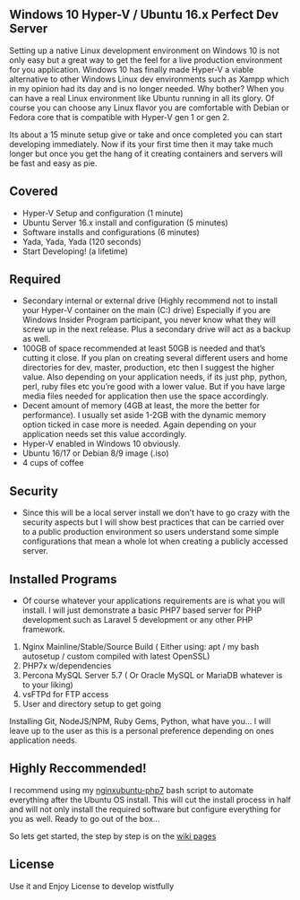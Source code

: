 ## Windows 10 Hyper-V / Ubuntu 16.x Perfect Dev Server

Setting up a native Linux development environment on Windows 10 is not only easy but a great way to get the feel for a live production environment for you application. Windows 10 has finally made Hyper-V a viable alternative to other Windows Linux dev environments such as Xampp which in my opinion had its day and is no longer needed. Why bother? When you can have a real Linux environment like Ubuntu running in all its glory. Of course you can choose any Linux flavor you are comfortable with Debian or Fedora core that is compatible with Hyper-V gen 1 or gen 2.

Its about a 15 minute setup give or take and once completed you can start developing immediately. Now if its your first time then it may take much longer but once you get the hang of it creating containers and servers will be fast and easy as pie.

## Covered

- Hyper-V Setup and configuration (1 minute)
- Ubuntu Server 16.x install and configuration (5 minutes)
- Software installs and configurations (6 minutes)
- Yada, Yada, Yada (120 seconds)
- Start Developing! (a lifetime)

## Required

- Secondary internal or external drive (Highly recommend not to install your Hyper-V container on the main (C:) drive) Especially if you are Windows Insider Program participant, you never know what they will screw up in the next release. Plus a secondary drive will act as a backup as well.
- 100GB of space recommended at least 50GB is needed and that’s cutting it close. If you plan on creating several different users and home directories for dev, master, production, etc then I suggest the higher value. Also depending on your application needs, if its just php, python, perl, ruby files etc you’re good with a lower value. But if you have large media files needed for application then use the space accordingly.
- Decent amount of memory (4GB at least, the more the better for performance). I usually set aside 1-2GB with the dynamic memory option ticked in case more is needed. Again depending on your application needs set this value accordingly.
- Hyper-V enabled in Windows 10 obviously.
- Ubuntu 16/17 or Debian 8/9 image (.iso)
- 4 cups of coffee

## Security

- Since this will be a local server install we don’t have to go crazy with the security aspects but I will show best practices that can be carried over to a public production environment so users understand some simple configurations that mean a whole lot when creating a publicly accessed server.

## Installed Programs

- Of course whatever your applications requirements are is what you will install. I will just demonstrate a basic PHP7 based server for PHP development such as Laravel 5 development or any other PHP framework.

1. Nginx Mainline/Stable/Source Build ( Either using: apt / my bash autosetup / custom compiled with latest OpenSSL)
2. PHP7x w/dependencies
3. Percona MySQL Server 5.7 ( Or Oracle MySQL or MariaDB whatever is to your liking)
4. vsFTPd for FTP access
5. User and directory setup to get going

Installing Git, NodeJS/NPM, Ruby Gems, Python, what have you... I will leave up to the user as this is a personal preference depending on ones application needs.

## Highly Reccommended!

I recommend using my [nginxubuntu-php7](https://github.com/GaalexxC/nginxubuntu-php7) bash script to automate everything after the Ubuntu OS install. This will cut the install process in half and will not only install the required software but configure everything for you as well. Ready to go out of the box...

So lets get started, the step by step is on the [wiki pages](https://github.com/GaalexxC/Win-10-Hyper-V-Ubuntu-16.x-Perfect-Dev-Server/wiki/Getting-Started)

## License

Use it and Enjoy License to develop wistfully



